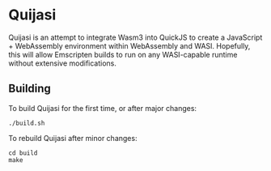 # Quijasi

Quijasi is an attempt to integrate Wasm3 into QuickJS to create a JavaScript + WebAssembly environment within WebAssembly and WASI. Hopefully, this will allow Emscripten builds to run on any WASI-capable runtime without extensive modifications.

## Building

To build Quijasi for the first time, or after major changes:
```
./build.sh
```

To rebuild Quijasi after minor changes:
```
cd build
make
```
